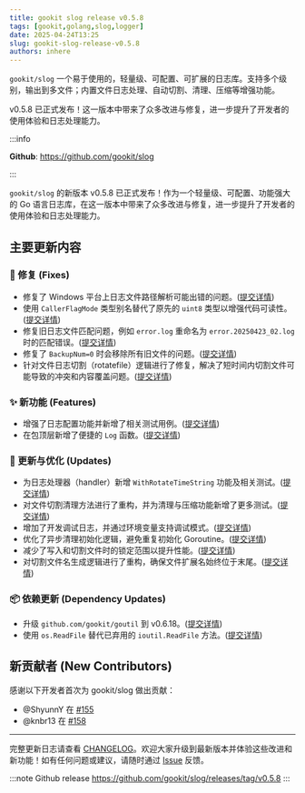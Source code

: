 ```yaml
---
title: gookit slog release v0.5.8
tags: [gookit,golang,slog,logger]
date: 2025-04-24T13:25
slug: gookit-slog-release-v0.5.8
authors: inhere
---
```


`gookit/slog` 一个易于使用的，轻量级、可配置、可扩展的日志库。支持多个级别，输出到多文件；内置文件日志处理、自动切割、清理、压缩等增强功能。

v0.5.8 已正式发布！这一版本中带来了众多改进与修复，进一步提升了开发者的使用体验和日志处理能力。

<!--truncate-->

:::info

 **Github**: https://github.com/gookit/slog

:::


`gookit/slog` 的新版本 v0.5.8 已正式发布！作为一个轻量级、可配置、功能强大的 Go 语言日志库，在这一版本中带来了众多改进与修复，进一步提升了开发者的使用体验和日志处理能力。

## 主要更新内容

### 🐞 修复 (Fixes)
- 修复了 Windows 平台上日志文件路径解析可能出错的问题。([提交详情](https://github.com/gookit/slog/commit/9e6939b11743dfd62c660227f626ccdf07615047))
- 使用 `CallerFlagMode` 类型别名替代了原先的 `uint8` 类型以增强代码可读性。([提交详情](https://github.com/gookit/slog/commit/35d7f62fbce59ddb44a827336878366974c18cf7))
- 修复旧日志文件匹配问题，例如 `error.log` 重命名为 `error.20250423_02.log` 时的匹配错误。([提交详情](https://github.com/gookit/slog/commit/3d44bd2ef22c67e4d344865e75943e713a421c9e))
- 修复了 `BackupNum=0` 时会移除所有旧文件的问题。([提交详情](https://github.com/gookit/slog/commit/183fb6af53baaa777dd3fd7395f765037af68056))
- 针对文件日志切割（rotatefile）逻辑进行了修复，解决了短时间内切割文件可能导致的冲突和内容覆盖问题。([提交详情](https://github.com/gookit/slog/commit/e8e8d6f4bd548efee13c488e71b759563821fcc0))

### ✨ 新功能 (Features)
- 增强了日志配置功能并新增了相关测试用例。([提交详情](https://github.com/gookit/slog/commit/ce6b6828b34d5ec9c607bf4615460a9a469bfa6a))
- 在包顶层新增了便捷的 `Log` 函数。([提交详情](https://github.com/gookit/slog/commit/581d3ba8955fe0f1eeb26bb97e14686c4be95981))

### 🔧 更新与优化 (Updates)
- 为日志处理器（handler）新增 `WithRotateTimeString` 功能及相关测试。([提交详情](https://github.com/gookit/slog/commit/07105c60483cc1e9b758247e6f214c8976b3f2f5))
- 对文件切割清理方法进行了重构，并为清理与压缩功能新增了更多测试。([提交详情](https://github.com/gookit/slog/commit/5caffda6c8dc33ed97f91e4274b96e878be8191c))
- 增加了开发调试日志，并通过环境变量支持调试模式。([提交详情](https://github.com/gookit/slog/commit/ee1d5848b585783ca9a14e0b6de8cd1bb2d152d6))
- 优化了异步清理初始化逻辑，避免重复初始化 Goroutine。([提交详情](https://github.com/gookit/slog/commit/b5fb6bbc23f3872ae47818267743d114d9039b0c))
- 减少了写入和切割文件时的锁定范围以提升性能。([提交详情](https://github.com/gookit/slog/commit/dd54cc8ba6e4d0de13ff2bfc75b28e85912d6aa0))
- 对切割文件名生成逻辑进行了重构，确保文件扩展名始终位于末尾。([提交详情](https://github.com/gookit/slog/commit/afd01cc28cbaa8ce5ce7ea1e4346cf21079c3f74))

### 📦 依赖更新 (Dependency Updates)
- 升级 `github.com/gookit/goutil` 到 v0.6.18。([提交详情](https://github.com/gookit/slog/commit/3fd68fc0c5754d43687ba862838d299f464b90db))
- 使用 `os.ReadFile` 替代已弃用的 `ioutil.ReadFile` 方法。([提交详情](https://github.com/gookit/slog/commit/47afa6be5cc62a037bae393bd478d24cd43e3763))

## 新贡献者 (New Contributors)
感谢以下开发者首次为 gookit/slog 做出贡献：
- @ShyunnY 在 [#155](https://github.com/gookit/slog/pull/155)
- @knbr13 在 [#158](https://github.com/gookit/slog/pull/158)

---

完整更新日志请查看 [CHANGELOG](https://github.com/gookit/slog/compare/v0.5.7...v0.5.8)。欢迎大家升级到最新版本并体验这些改进和新功能！如有任何问题或建议，请随时通过 [Issue](https://github.com/gookit/slog/issues) 反馈。


:::note
Github release https://github.com/gookit/slog/releases/tag/v0.5.8
:::
